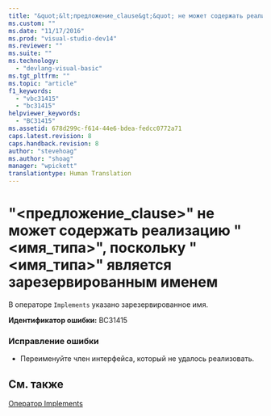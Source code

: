 ```yaml
---
title: "&quot;&lt;предложение_clause&gt;&quot; не может содержать реализацию &quot;&lt;имя_типа&gt;&quot;, поскольку &quot;&lt;имя_типа&gt;&quot; является зарезервированным именем | Microsoft Docs"
ms.custom: ""
ms.date: "11/17/2016"
ms.prod: "visual-studio-dev14"
ms.reviewer: ""
ms.suite: ""
ms.technology: 
  - "devlang-visual-basic"
ms.tgt_pltfrm: ""
ms.topic: "article"
f1_keywords: 
  - "vbc31415"
  - "bc31415"
helpviewer_keywords: 
  - "BC31415"
ms.assetid: 678d299c-f614-44e6-bdea-fedcc0772a71
caps.latest.revision: 8
caps.handback.revision: 8
author: "stevehoag"
ms.author: "shoag"
manager: "wpickett"
translationtype: Human Translation
---
```

# &quot;&lt;предложение_clause&gt;&quot; не может содержать реализацию &quot;&lt;имя_типа&gt;&quot;, поскольку &quot;&lt;имя_типа&gt;&quot; является зарезервированным именем
В операторе `Implements` указано зарезервированное имя.  
  
 **Идентификатор ошибки:** BC31415  
  
### Исправление ошибки  
  
-   Переименуйте член интерфейса, который не удалось реализовать.  
  
## См. также  
 [Оператор Implements](../../visual-basic/language-reference/statements/implements-statement.md)